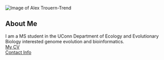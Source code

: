 ![Image	of	Alex Trouern-Trend](images/headshot.png	
"Alex atop Cerro Bandera in Puerto Williams, Chile (January, 2014)")	
##	About	Me	
I	am	a	MS student	in	the	UConn	Department of Ecology and 
Evolutionary Biology	interested	genome evolution and bioinformatics.	
[My	CV](PDFs/cv.pdf)	
[Contact	Info](contact-info.html)
